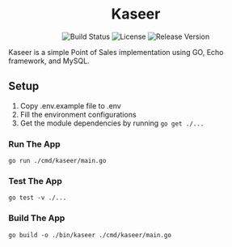 <h1 align="center">Kaseer</h1>

<p align="center">
  <img src="https://travis-ci.com/ardafirdausr/kaseer.svg?branch=main" alt="Build Status">
  <img src="https://img.shields.io/badge/License-MIT-blue.svg" alt="License">  
  <img src="https://img.shields.io/github/v/release/ardafirdausr/kaseer.svg?style=flat" alt="Release Version">
</p>

Kaseer is a simple Point of Sales implementation using GO, Echo framework, and MySQL. 

## Setup
1. Copy .env.example file to .env
2. Fill the environment configurations
3. Get the module dependencies by running `go get ./...`

### Run The App
`go run ./cmd/kaseer/main.go`

### Test The App
`go test -v ./...`

### Build The App
`go build -o ./bin/kaseer ./cmd/kaseer/main.go`